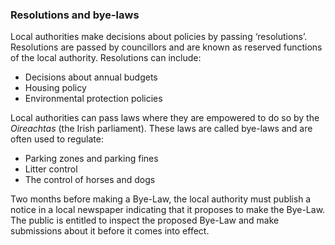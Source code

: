 ###  Resolutions and bye-laws

Local authorities make decisions about policies by passing ‘resolutions’.
Resolutions are passed by councillors and are known as reserved functions of
the local authority. Resolutions can include:

  * Decisions about annual budgets 
  * Housing policy 
  * Environmental protection policies 

Local authorities can pass laws where they are empowered to do so by the
_Oireachtas_ (the Irish parliament). These laws are called bye-laws and are
often used to regulate:

  * Parking zones and parking fines 
  * Litter control 
  * The control of horses and dogs 

Two months before making a Bye-Law, the local authority must publish a notice
in a local newspaper indicating that it proposes to make the Bye-Law. The
public is entitled to inspect the proposed Bye-Law and make submissions about
it before it comes into effect.
